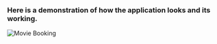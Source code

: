 ### Here is a demonstration of how the application looks and its working.

![Movie Booking](movie_booking.gif)